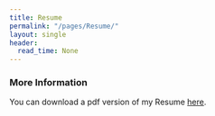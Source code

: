 ```yaml
---
title: Resume
permalink: "/pages/Resume/"
layout: single
header:
  read_time: None
---
```




### More Information

You can download a pdf version of my Resume [here](/files/Resume.pdf).
